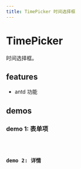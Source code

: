 ```yaml
---
title: TimePicker 时间选择框
---
```


# TimePicker

时间选择框。

## features

- antd 功能

## demos

### demo 1: 表单项

<code src="./time-picker/field" />

### demo 2: 详情

<code src="./time-picker/detail" />
